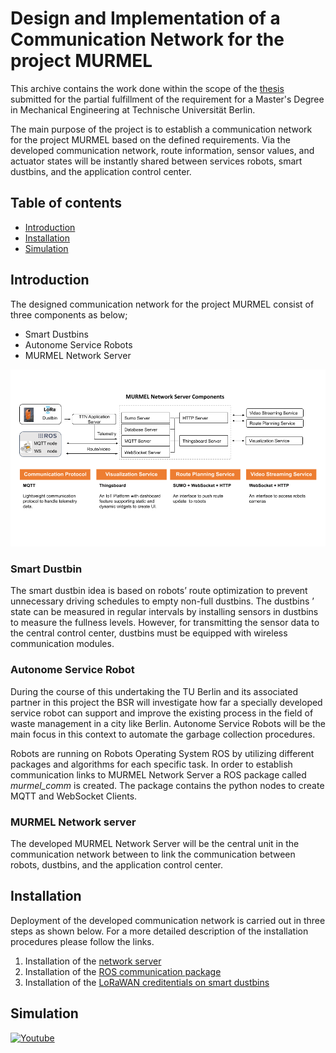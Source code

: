 
# Design and Implementation of a Communication Network for the project MURMEL
This archive contains the work done within the scope of the [thesis](/docs/master_thesis.pdf) submitted for the partial fulfillment of the requirement for a Master's Degree in Mechanical Engineering at Technische Universität Berlin.

The main purpose of the project is to establish a communication network for the project MURMEL based on the defined requirements. Via the developed communication
network, route information, sensor values, and actuator states will be instantly shared between services robots, smart dustbins, and the application control center.


## Table of contents
* [Introduction](#introduction)
* [Installation](#installation)
* [Simulation](#simulation)

## Introduction
The designed communication network for the project MURMEL consist of three components as below;

- Smart Dustbins
- Autonome Service Robots
- MURMEL Network Server 

<img src="images/murmel_comm_overview.png" alt="Girl in a jacket" >

### Smart Dustbin
The smart dustbin idea is based on robots’ route optimization to prevent unnecessary
driving schedules to empty non-full dustbins. The dustbins ’ state can be measured in
regular intervals by installing sensors in dustbins to measure the fullness levels. However,
for transmitting the sensor data to the central control center, dustbins must be equipped
with wireless communication modules.

### Autonome Service Robot
During the course of this undertaking the TU Berlin and its associated partner in this project the BSR will investigate how far a specially developed service robot can support and improve the existing process in the field of waste management in a city like Berlin. Autonome Service Robots will be the main focus in this context to automate the garbage collection procedures.

Robots are running on Robots Operating System ROS by utilizing different packages and algorithms for each specific task. In order to establish communication links to MURMEL Network Server a ROS package called *murmel_comm* is created. The package contains the python nodes to create MQTT and WebSocket Clients.

### MURMEL Network server
The developed MURMEL Network Server will be the central unit in the communication network between to link the communication between robots, dustbins, and the application control center.


## Installation
Deployment of the developed communication network is carried out in three steps as shown below. For a more detailed description of the installation procedures please follow the links.

1) Installation of the [network server](network_server)
2) Installation of the [ROS communication package](ros_package)
3) Installation of the [LoRaWAN creditentials on smart dustbins](smart_dustbin)

## Simulation

[![Youtube](https://img.youtube.com/vi/YOUTUBE_VIDEO_ID_HERE/0.jpg)](https://www.youtube.com/watch?v=CppRs5zQB3I&t=132s)

 
